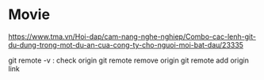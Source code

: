 # Movie
https://www.tma.vn/Hoi-dap/cam-nang-nghe-nghiep/Combo-cac-lenh-git-du-dung-trong-mot-du-an-cua-cong-ty-cho-nguoi-moi-bat-dau/23335

git remote -v : check origin
git remote remove origin
git remote add origin link
